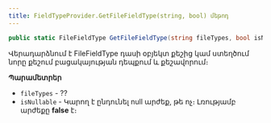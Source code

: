 ```yaml
---
title: FieldTypeProvider.GetFileFieldType(string, bool) մեթոդ
---
```


```c#
public static FileFieldType GetFileFieldType(string fileTypes, bool isNullable = false)
```

Վերադարձնում է FileFieldType դասի օբյեկտ քեշից կամ ստեղծում նորը քեշում բացակայության դեպքում և քեշավորում։

**Պարամետրեր**

* `fileTypes` - ??
* `isNullable` - Կարող է ընդունել null արժեք, թե ոչ։ Լռությամբ արժեքը **false** է։
